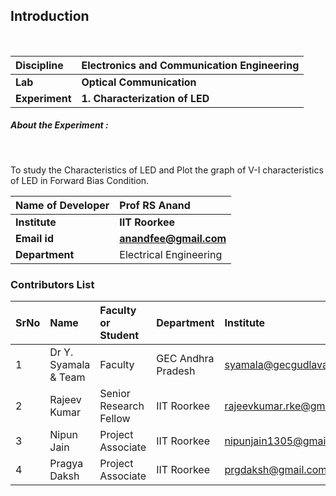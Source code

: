 ## Introduction 


<br>

<b>Discipline | <b> Electronics and Communication Engineering
:--|:--|
<b> Lab | <b> Optical Communication
<b> Experiment|     <b> 1. Characterization of LED

<h5> About the Experiment : </h5> <br>

To study the Characteristics of LED and Plot the graph of V-I characteristics of LED in Forward Bias Condition.


<b>Name of Developer | <b> Prof RS Anand 
:--|:--|
<b> Institute | <b>  IIT Roorkee
<b> Email id|     <b>  anandfee@gmail.com	
<b> Department |  Electrical Engineering

### Contributors List

SrNo | Name | Faculty or Student | Department| Institute | Email id
:--|:--|:--|:--|:--|:--|
| 1 | Dr Y. Syamala & Team | Faculty  | GEC Andhra Pradesh | syamala@gecgudlavallerumic.in |
| 2 | Rajeev Kumar | Senior Research Fellow | IIT Roorkee |  rajeevkumar.rke@gmail.com|
| 3 | Nipun Jain | Project Associate | IIT Roorkee | nipunjain1305@gmail.com |
| 4 | Pragya Daksh | Project Associate | IIT Roorkee | prgdaksh@gmail.com |

<br>
